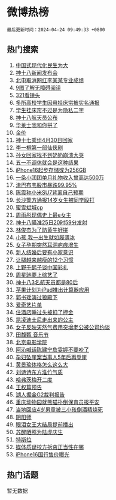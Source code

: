 # 微博热榜

`最后更新时间：2024-04-24 09:49:33 +0800`

## 热门搜索

1. [中国式现代化民生为大](https://m.weibo.cn/search?containerid=100103type%3D1%26t%3D10%26q%3D%23%E4%B8%AD%E5%9B%BD%E5%BC%8F%E7%8E%B0%E4%BB%A3%E5%8C%96%E6%B0%91%E7%94%9F%E4%B8%BA%E5%A4%A7%23&stream_entry_id=51&isnewpage=1&extparam=seat%3D1%26cate%3D10103%26dgr%3D0%26q%3D%2523%25E4%25B8%25AD%25E5%259B%25BD%25E5%25BC%258F%25E7%258E%25B0%25E4%25BB%25A3%25E5%258C%2596%25E6%25B0%2591%25E7%2594%259F%25E4%25B8%25BA%25E5%25A4%25A7%2523%26filter_type%3Drealtimehot%26stream_entry_id%3D51%26c_type%3D51%26pos%3D0%26display_time%3D1713923372%26pre_seqid%3D17139233723640213227)
1. [神十八新闻发布会](https://m.weibo.cn/search?containerid=100103type%3D1%26t%3D10%26q%3D%23%E7%A5%9E%E5%8D%81%E5%85%AB%E6%96%B0%E9%97%BB%E5%8F%91%E5%B8%83%E4%BC%9A%23&stream_entry_id=31&isnewpage=1&extparam=seat%3D1%26flag%3D1%26dgr%3D0%26filter_type%3Drealtimehot%26realpos%3D1%26stream_entry_id%3D31%26band_rank%3D1%26cate%3D5001%26c_type%3D31%26q%3D%2523%25E7%25A5%259E%25E5%258D%2581%25E5%2585%25AB%25E6%2596%25B0%25E9%2597%25BB%25E5%258F%2591%25E5%25B8%2583%25E4%25BC%259A%2523%26lcate%3D5001%26pos%3D0%26display_time%3D1713923372%26pre_seqid%3D17139233723640213227)
1. [北电取消网红李某某专业成绩](https://m.weibo.cn/search?containerid=100103type%3D1%26t%3D10%26q%3D%23%E5%8C%97%E7%94%B5%E5%8F%96%E6%B6%88%E7%BD%91%E7%BA%A2%E6%9D%8E%E6%9F%90%E6%9F%90%E4%B8%93%E4%B8%9A%E6%88%90%E7%BB%A9%23&stream_entry_id=31&isnewpage=1&extparam=seat%3D1%26flag%3D1%26dgr%3D0%26filter_type%3Drealtimehot%26realpos%3D2%26stream_entry_id%3D31%26band_rank%3D2%26cate%3D5001%26c_type%3D31%26q%3D%2523%25E5%258C%2597%25E7%2594%25B5%25E5%258F%2596%25E6%25B6%2588%25E7%25BD%2591%25E7%25BA%25A2%25E6%259D%258E%25E6%259F%2590%25E6%259F%2590%25E4%25B8%2593%25E4%25B8%259A%25E6%2588%2590%25E7%25BB%25A9%2523%26lcate%3D5001%26pos%3D1%26display_time%3D1713923372%26pre_seqid%3D17139233723640213227)
1. [9图了解无障碍阅读](https://m.weibo.cn/search?containerid=100103type%3D1%26t%3D10%26q%3D%239%E5%9B%BE%E4%BA%86%E8%A7%A3%E6%97%A0%E9%9A%9C%E7%A2%8D%E9%98%85%E8%AF%BB%23&stream_entry_id=31&isnewpage=1&extparam=seat%3D1%26flag%3D0%26dgr%3D0%26filter_type%3Drealtimehot%26realpos%3D3%26stream_entry_id%3D31%26band_rank%3D3%26cate%3D5001%26c_type%3D31%26q%3D%25239%25E5%259B%25BE%25E4%25BA%2586%25E8%25A7%25A3%25E6%2597%25A0%25E9%259A%259C%25E7%25A2%258D%25E9%2598%2585%25E8%25AF%25BB%2523%26lcate%3D5001%26pos%3D2%26display_time%3D1713923372%26pre_seqid%3D17139233723640213227)
1. [321看镜头](https://m.weibo.cn/search?containerid=100103type%3D1%26t%3D10%26q%3D%23321%E7%9C%8B%E9%95%9C%E5%A4%B4%23&stream_entry_id=31&isnewpage=1&extparam=seat%3D1%26topic_ad%3D1%26q%3D%2523321%25E7%259C%258B%25E9%2595%259C%25E5%25A4%25B4%2523%26dgr%3D0%26filter_type%3Drealtimehot%26c_type%3D31%26band_rank%3D4%26cate%3D5001%26is_ad_pos%3D1%26lcate%3D5001%26stream_entry_id%3D31%26adid%3D232383%26pos%3D3%26display_time%3D1713923372%26pre_seqid%3D17139233723640213227)
1. [多所高校学生因悬挂床帘被实名通报](https://m.weibo.cn/search?containerid=100103type%3D1%26t%3D10%26q%3D%23%E5%A4%9A%E6%89%80%E9%AB%98%E6%A0%A1%E5%AD%A6%E7%94%9F%E5%9B%A0%E6%82%AC%E6%8C%82%E5%BA%8A%E5%B8%98%E8%A2%AB%E5%AE%9E%E5%90%8D%E9%80%9A%E6%8A%A5%23&stream_entry_id=31&isnewpage=1&extparam=seat%3D1%26flag%3D2%26dgr%3D0%26filter_type%3Drealtimehot%26realpos%3D4%26stream_entry_id%3D31%26band_rank%3D4%26cate%3D5001%26c_type%3D31%26q%3D%2523%25E5%25A4%259A%25E6%2589%2580%25E9%25AB%2598%25E6%25A0%25A1%25E5%25AD%25A6%25E7%2594%259F%25E5%259B%25A0%25E6%2582%25AC%25E6%258C%2582%25E5%25BA%258A%25E5%25B8%2598%25E8%25A2%25AB%25E5%25AE%259E%25E5%2590%258D%25E9%2580%259A%25E6%258A%25A5%2523%26lcate%3D5001%26pos%3D4%26display_time%3D1713923372%26pre_seqid%3D17139233723640213227)
1. [学生挂床帘不过是为隐私二字](https://m.weibo.cn/search?containerid=100103type%3D1%26t%3D10%26q%3D%23%E5%AD%A6%E7%94%9F%E6%8C%82%E5%BA%8A%E5%B8%98%E4%B8%8D%E8%BF%87%E6%98%AF%E4%B8%BA%E9%9A%90%E7%A7%81%E4%BA%8C%E5%AD%97%23&stream_entry_id=31&isnewpage=1&extparam=seat%3D1%26flag%3D1%26dgr%3D0%26filter_type%3Drealtimehot%26realpos%3D5%26stream_entry_id%3D31%26band_rank%3D5%26cate%3D5001%26c_type%3D31%26q%3D%2523%25E5%25AD%25A6%25E7%2594%259F%25E6%258C%2582%25E5%25BA%258A%25E5%25B8%2598%25E4%25B8%258D%25E8%25BF%2587%25E6%2598%25AF%25E4%25B8%25BA%25E9%259A%2590%25E7%25A7%2581%25E4%25BA%258C%25E5%25AD%2597%2523%26lcate%3D5001%26pos%3D5%26display_time%3D1713923372%26pre_seqid%3D17139233723640213227)
1. [神十八航天员公布](https://m.weibo.cn/search?containerid=100103type%3D1%26t%3D10%26q%3D%23%E7%A5%9E%E5%8D%81%E5%85%AB%E8%88%AA%E5%A4%A9%E5%91%98%E5%85%AC%E5%B8%83%23&stream_entry_id=31&isnewpage=1&extparam=seat%3D1%26flag%3D1%26dgr%3D0%26filter_type%3Drealtimehot%26realpos%3D6%26stream_entry_id%3D31%26band_rank%3D6%26cate%3D5001%26c_type%3D31%26q%3D%2523%25E7%25A5%259E%25E5%258D%2581%25E5%2585%25AB%25E8%2588%25AA%25E5%25A4%25A9%25E5%2591%2598%25E5%2585%25AC%25E5%25B8%2583%2523%26lcate%3D5001%26pos%3D6%26display_time%3D1713923372%26pre_seqid%3D17139233723640213227)
1. [华莱士我和你拼了](https://m.weibo.cn/search?containerid=100103type%3D1%26t%3D10%26q%3D%23%E5%8D%8E%E8%8E%B1%E5%A3%AB%E6%88%91%E5%92%8C%E4%BD%A0%E6%8B%BC%E4%BA%86%23&stream_entry_id=31&isnewpage=1&extparam=seat%3D1%26topic_ad%3D1%26q%3D%2523%25E5%258D%258E%25E8%258E%25B1%25E5%25A3%25AB%25E6%2588%2591%25E5%2592%258C%25E4%25BD%25A0%25E6%258B%25BC%25E4%25BA%2586%2523%26dgr%3D0%26filter_type%3Drealtimehot%26c_type%3D31%26band_rank%3D7%26cate%3D5001%26is_ad_pos%3D1%26lcate%3D5001%26stream_entry_id%3D31%26adid%3D232606%26pos%3D7%26display_time%3D1713923372%26pre_seqid%3D17139233723640213227)
1. [金价](https://m.weibo.cn/search?containerid=100103type%3D1%26t%3D10%26q%3D%E9%87%91%E4%BB%B7&stream_entry_id=31&isnewpage=1&extparam=seat%3D1%26flag%3D2%26dgr%3D0%26filter_type%3Drealtimehot%26realpos%3D7%26stream_entry_id%3D31%26band_rank%3D7%26cate%3D5001%26c_type%3D31%26q%3D%25E9%2587%2591%25E4%25BB%25B7%26lcate%3D5001%26pos%3D8%26display_time%3D1713923372%26pre_seqid%3D17139233723640213227)
1. [神十七乘组4月30日回家](https://m.weibo.cn/search?containerid=100103type%3D1%26t%3D10%26q%3D%23%E7%A5%9E%E5%8D%81%E4%B8%83%E4%B9%98%E7%BB%844%E6%9C%8830%E6%97%A5%E5%9B%9E%E5%AE%B6%23&stream_entry_id=31&isnewpage=1&extparam=seat%3D1%26flag%3D1%26dgr%3D0%26filter_type%3Drealtimehot%26realpos%3D8%26stream_entry_id%3D31%26band_rank%3D8%26cate%3D5001%26c_type%3D31%26q%3D%2523%25E7%25A5%259E%25E5%258D%2581%25E4%25B8%2583%25E4%25B9%2598%25E7%25BB%25844%25E6%259C%258830%25E6%2597%25A5%25E5%259B%259E%25E5%25AE%25B6%2523%26lcate%3D5001%26pos%3D9%26display_time%3D1713923372%26pre_seqid%3D17139233723640213227)
1. [李一桐第一部仙侠剧](https://m.weibo.cn/search?containerid=100103type%3D1%26t%3D10%26q%3D%23%E6%9D%8E%E4%B8%80%E6%A1%90%E7%AC%AC%E4%B8%80%E9%83%A8%E4%BB%99%E4%BE%A0%E5%89%A7%23&stream_entry_id=31&isnewpage=1&extparam=seat%3D1%26flag%3D2%26dgr%3D0%26filter_type%3Drealtimehot%26realpos%3D9%26stream_entry_id%3D31%26band_rank%3D9%26cate%3D5001%26c_type%3D31%26q%3D%2523%25E6%259D%258E%25E4%25B8%2580%25E6%25A1%2590%25E7%25AC%25AC%25E4%25B8%2580%25E9%2583%25A8%25E4%25BB%2599%25E4%25BE%25A0%25E5%2589%25A7%2523%26lcate%3D5001%26pos%3D10%26display_time%3D1713923372%26pre_seqid%3D17139233723640213227)
1. [孙女回家找不到奶奶崩溃大哭](https://m.weibo.cn/search?containerid=100103type%3D1%26t%3D10%26q%3D%23%E5%AD%99%E5%A5%B3%E5%9B%9E%E5%AE%B6%E6%89%BE%E4%B8%8D%E5%88%B0%E5%A5%B6%E5%A5%B6%E5%B4%A9%E6%BA%83%E5%A4%A7%E5%93%AD%23&stream_entry_id=31&isnewpage=1&extparam=seat%3D1%26flag%3D32768%26dgr%3D0%26filter_type%3Drealtimehot%26realpos%3D10%26stream_entry_id%3D31%26band_rank%3D10%26cate%3D5001%26c_type%3D31%26q%3D%2523%25E5%25AD%2599%25E5%25A5%25B3%25E5%259B%259E%25E5%25AE%25B6%25E6%2589%25BE%25E4%25B8%258D%25E5%2588%25B0%25E5%25A5%25B6%25E5%25A5%25B6%25E5%25B4%25A9%25E6%25BA%2583%25E5%25A4%25A7%25E5%2593%25AD%2523%26lcate%3D5001%26pos%3D11%26display_time%3D1713923372%26pre_seqid%3D17139233723640213227)
1. [五一不调休就会是这种结果](https://m.weibo.cn/search?containerid=100103type%3D1%26t%3D10%26q%3D%23%E4%BA%94%E4%B8%80%E4%B8%8D%E8%B0%83%E4%BC%91%E5%B0%B1%E4%BC%9A%E6%98%AF%E8%BF%99%E7%A7%8D%E7%BB%93%E6%9E%9C%23&stream_entry_id=31&isnewpage=1&extparam=seat%3D1%26flag%3D2%26dgr%3D0%26filter_type%3Drealtimehot%26realpos%3D11%26stream_entry_id%3D31%26band_rank%3D11%26cate%3D5001%26c_type%3D31%26q%3D%2523%25E4%25BA%2594%25E4%25B8%2580%25E4%25B8%258D%25E8%25B0%2583%25E4%25BC%2591%25E5%25B0%25B1%25E4%25BC%259A%25E6%2598%25AF%25E8%25BF%2599%25E7%25A7%258D%25E7%25BB%2593%25E6%259E%259C%2523%26lcate%3D5001%26pos%3D12%26display_time%3D1713923372%26pre_seqid%3D17139233723640213227)
1. [iPhone16起步存储或为256GB](https://m.weibo.cn/search?containerid=100103type%3D1%26t%3D10%26q%3D%23iPhone16%E8%B5%B7%E6%AD%A5%E5%AD%98%E5%82%A8%E6%88%96%E4%B8%BA256GB%23&stream_entry_id=31&isnewpage=1&extparam=seat%3D1%26flag%3D1%26dgr%3D0%26filter_type%3Drealtimehot%26realpos%3D12%26stream_entry_id%3D31%26band_rank%3D12%26cate%3D5001%26c_type%3D31%26q%3D%2523iPhone16%25E8%25B5%25B7%25E6%25AD%25A5%25E5%25AD%2598%25E5%2582%25A8%25E6%2588%2596%25E4%25B8%25BA256GB%2523%26lcate%3D5001%26pos%3D13%26display_time%3D1713923372%26pre_seqid%3D17139233723640213227)
1. [一条小团团单月礼物收入曾高达500万](https://m.weibo.cn/search?containerid=100103type%3D1%26t%3D10%26q%3D%23%E4%B8%80%E6%9D%A1%E5%B0%8F%E5%9B%A2%E5%9B%A2%E5%8D%95%E6%9C%88%E7%A4%BC%E7%89%A9%E6%94%B6%E5%85%A5%E6%9B%BE%E9%AB%98%E8%BE%BE500%E4%B8%87%23&stream_entry_id=31&isnewpage=1&extparam=seat%3D1%26flag%3D0%26dgr%3D0%26filter_type%3Drealtimehot%26realpos%3D13%26stream_entry_id%3D31%26band_rank%3D13%26cate%3D5001%26c_type%3D31%26q%3D%2523%25E4%25B8%2580%25E6%259D%25A1%25E5%25B0%258F%25E5%259B%25A2%25E5%259B%25A2%25E5%258D%2595%25E6%259C%2588%25E7%25A4%25BC%25E7%2589%25A9%25E6%2594%25B6%25E5%2585%25A5%25E6%259B%25BE%25E9%25AB%2598%25E8%25BE%25BE500%25E4%25B8%2587%2523%26lcate%3D5001%26pos%3D14%26display_time%3D1713923372%26pre_seqid%3D17139233723640213227)
1. [津巴布韦股市暴跌99.95%](https://m.weibo.cn/search?containerid=100103type%3D1%26t%3D10%26q%3D%23%E6%B4%A5%E5%B7%B4%E5%B8%83%E9%9F%A6%E8%82%A1%E5%B8%82%E6%9A%B4%E8%B7%8C99.95%25%23&stream_entry_id=31&isnewpage=1&extparam=seat%3D1%26flag%3D0%26dgr%3D0%26filter_type%3Drealtimehot%26realpos%3D14%26stream_entry_id%3D31%26band_rank%3D14%26cate%3D5001%26c_type%3D31%26q%3D%2523%25E6%25B4%25A5%25E5%25B7%25B4%25E5%25B8%2583%25E9%259F%25A6%25E8%2582%25A1%25E5%25B8%2582%25E6%259A%25B4%25E8%25B7%258C99.95%2525%2523%26lcate%3D5001%26pos%3D15%26display_time%3D1713923372%26pre_seqid%3D17139233723640213227)
1. [陈震称小米SU7背离自己预期](https://m.weibo.cn/search?containerid=100103type%3D1%26t%3D10%26q%3D%23%E9%99%88%E9%9C%87%E7%A7%B0%E5%B0%8F%E7%B1%B3SU7%E8%83%8C%E7%A6%BB%E8%87%AA%E5%B7%B1%E9%A2%84%E6%9C%9F%23&stream_entry_id=31&isnewpage=1&extparam=seat%3D1%26flag%3D0%26dgr%3D0%26filter_type%3Drealtimehot%26realpos%3D15%26stream_entry_id%3D31%26band_rank%3D15%26cate%3D5001%26c_type%3D31%26q%3D%2523%25E9%2599%2588%25E9%259C%2587%25E7%25A7%25B0%25E5%25B0%258F%25E7%25B1%25B3SU7%25E8%2583%258C%25E7%25A6%25BB%25E8%2587%25AA%25E5%25B7%25B1%25E9%25A2%2584%25E6%259C%259F%2523%26lcate%3D5001%26pos%3D16%26display_time%3D1713923372%26pre_seqid%3D17139233723640213227)
1. [长沙警方通报14岁女生被同学殴打](https://m.weibo.cn/search?containerid=100103type%3D1%26t%3D10%26q%3D%23%E9%95%BF%E6%B2%99%E8%AD%A6%E6%96%B9%E9%80%9A%E6%8A%A514%E5%B2%81%E5%A5%B3%E7%94%9F%E8%A2%AB%E5%90%8C%E5%AD%A6%E6%AE%B4%E6%89%93%23&stream_entry_id=31&isnewpage=1&extparam=seat%3D1%26flag%3D0%26dgr%3D0%26filter_type%3Drealtimehot%26realpos%3D16%26stream_entry_id%3D31%26band_rank%3D16%26cate%3D5001%26c_type%3D31%26q%3D%2523%25E9%2595%25BF%25E6%25B2%2599%25E8%25AD%25A6%25E6%2596%25B9%25E9%2580%259A%25E6%258A%25A514%25E5%25B2%2581%25E5%25A5%25B3%25E7%2594%259F%25E8%25A2%25AB%25E5%2590%258C%25E5%25AD%25A6%25E6%25AE%25B4%25E6%2589%2593%2523%26lcate%3D5001%26pos%3D17%26display_time%3D1713923372%26pre_seqid%3D17139233723640213227)
1. [蜜雪斌城cp](https://m.weibo.cn/search?containerid=100103type%3D1%26t%3D10%26q%3D%E8%9C%9C%E9%9B%AA%E6%96%8C%E5%9F%8Ecp&stream_entry_id=31&isnewpage=1&extparam=seat%3D1%26flag%3D1%26dgr%3D0%26filter_type%3Drealtimehot%26realpos%3D17%26stream_entry_id%3D31%26band_rank%3D17%26cate%3D5001%26c_type%3D31%26q%3D%25E8%259C%259C%25E9%259B%25AA%25E6%2596%258C%25E5%259F%258Ecp%26lcate%3D5001%26pos%3D18%26display_time%3D1713923372%26pre_seqid%3D17139233723640213227)
1. [周雨彤现偶史上最e女主](https://m.weibo.cn/search?containerid=100103type%3D1%26t%3D10%26q%3D%23%E5%91%A8%E9%9B%A8%E5%BD%A4%E7%8E%B0%E5%81%B6%E5%8F%B2%E4%B8%8A%E6%9C%80e%E5%A5%B3%E4%B8%BB%23&stream_entry_id=31&isnewpage=1&extparam=seat%3D1%26flag%3D0%26dgr%3D0%26filter_type%3Drealtimehot%26realpos%3D18%26stream_entry_id%3D31%26band_rank%3D18%26cate%3D5001%26c_type%3D31%26q%3D%2523%25E5%2591%25A8%25E9%259B%25A8%25E5%25BD%25A4%25E7%258E%25B0%25E5%2581%25B6%25E5%258F%25B2%25E4%25B8%258A%25E6%259C%2580e%25E5%25A5%25B3%25E4%25B8%25BB%2523%26lcate%3D5001%26pos%3D19%26display_time%3D1713923372%26pre_seqid%3D17139233723640213227)
1. [神十八瞄准25日20时59分发射](https://m.weibo.cn/search?containerid=100103type%3D1%26t%3D10%26q%3D%23%E7%A5%9E%E5%8D%81%E5%85%AB%E7%9E%84%E5%87%8625%E6%97%A520%E6%97%B659%E5%88%86%E5%8F%91%E5%B0%84%23&stream_entry_id=31&isnewpage=1&extparam=seat%3D1%26flag%3D1%26dgr%3D0%26filter_type%3Drealtimehot%26realpos%3D19%26stream_entry_id%3D31%26band_rank%3D19%26cate%3D5001%26c_type%3D31%26q%3D%2523%25E7%25A5%259E%25E5%258D%2581%25E5%2585%25AB%25E7%259E%2584%25E5%2587%258625%25E6%2597%25A520%25E6%2597%25B659%25E5%2588%2586%25E5%258F%2591%25E5%25B0%2584%2523%26lcate%3D5001%26pos%3D20%26display_time%3D1713923372%26pre_seqid%3D17139233723640213227)
1. [林俊杰为了防黄牛好拼](https://m.weibo.cn/search?containerid=100103type%3D1%26t%3D10%26q%3D%23%E6%9E%97%E4%BF%8A%E6%9D%B0%E4%B8%BA%E4%BA%86%E9%98%B2%E9%BB%84%E7%89%9B%E5%A5%BD%E6%8B%BC%23&stream_entry_id=31&isnewpage=1&extparam=seat%3D1%26flag%3D0%26dgr%3D0%26filter_type%3Drealtimehot%26realpos%3D20%26stream_entry_id%3D31%26band_rank%3D20%26cate%3D5001%26c_type%3D31%26q%3D%2523%25E6%259E%2597%25E4%25BF%258A%25E6%259D%25B0%25E4%25B8%25BA%25E4%25BA%2586%25E9%2598%25B2%25E9%25BB%2584%25E7%2589%259B%25E5%25A5%25BD%25E6%258B%25BC%2523%26lcate%3D5001%26pos%3D21%26display_time%3D1713923372%26pre_seqid%3D17139233723640213227)
1. [小孩 我一出生就如履薄冰](https://m.weibo.cn/search?containerid=100103type%3D1%26t%3D10%26q%3D%E5%B0%8F%E5%AD%A9+%E6%88%91%E4%B8%80%E5%87%BA%E7%94%9F%E5%B0%B1%E5%A6%82%E5%B1%A5%E8%96%84%E5%86%B0&stream_entry_id=31&isnewpage=1&extparam=seat%3D1%26flag%3D1%26dgr%3D0%26filter_type%3Drealtimehot%26realpos%3D21%26stream_entry_id%3D31%26band_rank%3D21%26cate%3D5001%26c_type%3D31%26q%3D%25E5%25B0%258F%25E5%25AD%25A9%2520%25E6%2588%2591%25E4%25B8%2580%25E5%2587%25BA%25E7%2594%259F%25E5%25B0%25B1%25E5%25A6%2582%25E5%25B1%25A5%25E8%2596%2584%25E5%2586%25B0%26lcate%3D5001%26pos%3D22%26display_time%3D1713923372%26pre_seqid%3D17139233723640213227)
1. [女子孕期突然耳洞疤痕增生](https://m.weibo.cn/search?containerid=100103type%3D1%26t%3D10%26q%3D%23%E5%A5%B3%E5%AD%90%E5%AD%95%E6%9C%9F%E7%AA%81%E7%84%B6%E8%80%B3%E6%B4%9E%E7%96%A4%E7%97%95%E5%A2%9E%E7%94%9F%23&stream_entry_id=31&isnewpage=1&extparam=seat%3D1%26flag%3D0%26dgr%3D0%26filter_type%3Drealtimehot%26realpos%3D22%26stream_entry_id%3D31%26band_rank%3D22%26cate%3D5001%26c_type%3D31%26q%3D%2523%25E5%25A5%25B3%25E5%25AD%2590%25E5%25AD%2595%25E6%259C%259F%25E7%25AA%2581%25E7%2584%25B6%25E8%2580%25B3%25E6%25B4%259E%25E7%2596%25A4%25E7%2597%2595%25E5%25A2%259E%25E7%2594%259F%2523%26lcate%3D5001%26pos%3D23%26display_time%3D1713923372%26pre_seqid%3D17139233723640213227)
1. [新人结婚后要有小家意识](https://m.weibo.cn/search?containerid=100103type%3D1%26t%3D10%26q%3D%23%E6%96%B0%E4%BA%BA%E7%BB%93%E5%A9%9A%E5%90%8E%E8%A6%81%E6%9C%89%E5%B0%8F%E5%AE%B6%E6%84%8F%E8%AF%86%23&stream_entry_id=31&isnewpage=1&extparam=seat%3D1%26flag%3D0%26dgr%3D0%26filter_type%3Drealtimehot%26realpos%3D23%26stream_entry_id%3D31%26band_rank%3D23%26cate%3D5001%26c_type%3D31%26q%3D%2523%25E6%2596%25B0%25E4%25BA%25BA%25E7%25BB%2593%25E5%25A9%259A%25E5%2590%258E%25E8%25A6%2581%25E6%259C%2589%25E5%25B0%258F%25E5%25AE%25B6%25E6%2584%258F%25E8%25AF%2586%2523%26lcate%3D5001%26pos%3D24%26display_time%3D1713923372%26pre_seqid%3D17139233723640213227)
1. [让腿越来越瘦的12个习惯](https://m.weibo.cn/search?containerid=100103type%3D1%26t%3D10%26q%3D%E8%AE%A9%E8%85%BF%E8%B6%8A%E6%9D%A5%E8%B6%8A%E7%98%A6%E7%9A%8412%E4%B8%AA%E4%B9%A0%E6%83%AF&stream_entry_id=31&isnewpage=1&extparam=seat%3D1%26flag%3D0%26dgr%3D0%26filter_type%3Drealtimehot%26realpos%3D24%26stream_entry_id%3D31%26band_rank%3D24%26cate%3D5001%26c_type%3D31%26q%3D%25E8%25AE%25A9%25E8%2585%25BF%25E8%25B6%258A%25E6%259D%25A5%25E8%25B6%258A%25E7%2598%25A6%25E7%259A%258412%25E4%25B8%25AA%25E4%25B9%25A0%25E6%2583%25AF%26lcate%3D5001%26pos%3D25%26display_time%3D1713923372%26pre_seqid%3D17139233723640213227)
1. [上野千鹤子谈中国彩礼](https://m.weibo.cn/search?containerid=100103type%3D1%26t%3D10%26q%3D%23%E4%B8%8A%E9%87%8E%E5%8D%83%E9%B9%A4%E5%AD%90%E8%B0%88%E4%B8%AD%E5%9B%BD%E5%BD%A9%E7%A4%BC%23&stream_entry_id=31&isnewpage=1&extparam=seat%3D1%26flag%3D1%26dgr%3D0%26filter_type%3Drealtimehot%26realpos%3D25%26stream_entry_id%3D31%26band_rank%3D25%26cate%3D5001%26c_type%3D31%26q%3D%2523%25E4%25B8%258A%25E9%2587%258E%25E5%258D%2583%25E9%25B9%25A4%25E5%25AD%2590%25E8%25B0%2588%25E4%25B8%25AD%25E5%259B%25BD%25E5%25BD%25A9%25E7%25A4%25BC%2523%26lcate%3D5001%26pos%3D26%26display_time%3D1713923372%26pre_seqid%3D17139233723640213227)
1. [周星驰要上综艺了](https://m.weibo.cn/search?containerid=100103type%3D1%26t%3D10%26q%3D%23%E5%91%A8%E6%98%9F%E9%A9%B0%E8%A6%81%E4%B8%8A%E7%BB%BC%E8%89%BA%E4%BA%86%23&stream_entry_id=31&isnewpage=1&extparam=seat%3D1%26flag%3D0%26dgr%3D0%26filter_type%3Drealtimehot%26realpos%3D26%26stream_entry_id%3D31%26band_rank%3D26%26cate%3D5001%26c_type%3D31%26q%3D%2523%25E5%2591%25A8%25E6%2598%259F%25E9%25A9%25B0%25E8%25A6%2581%25E4%25B8%258A%25E7%25BB%25BC%25E8%2589%25BA%25E4%25BA%2586%2523%26lcate%3D5001%26pos%3D27%26display_time%3D1713923372%26pre_seqid%3D17139233723640213227)
1. [神十八3名航天员都是80后](https://m.weibo.cn/search?containerid=100103type%3D1%26t%3D10%26q%3D%23%E7%A5%9E%E5%8D%81%E5%85%AB3%E5%90%8D%E8%88%AA%E5%A4%A9%E5%91%98%E9%83%BD%E6%98%AF80%E5%90%8E%23&stream_entry_id=31&isnewpage=1&extparam=seat%3D1%26flag%3D1%26dgr%3D0%26filter_type%3Drealtimehot%26realpos%3D27%26stream_entry_id%3D31%26band_rank%3D27%26cate%3D5001%26c_type%3D31%26q%3D%2523%25E7%25A5%259E%25E5%258D%2581%25E5%2585%25AB3%25E5%2590%258D%25E8%2588%25AA%25E5%25A4%25A9%25E5%2591%2598%25E9%2583%25BD%25E6%2598%25AF80%25E5%2590%258E%2523%26lcate%3D5001%26pos%3D28%26display_time%3D1713923372%26pre_seqid%3D17139233723640213227)
1. [苹果计划为iPad推出计算器应用](https://m.weibo.cn/search?containerid=100103type%3D1%26t%3D10%26q%3D%23%E8%8B%B9%E6%9E%9C%E8%AE%A1%E5%88%92%E4%B8%BAiPad%E6%8E%A8%E5%87%BA%E8%AE%A1%E7%AE%97%E5%99%A8%E5%BA%94%E7%94%A8%23&stream_entry_id=31&isnewpage=1&extparam=seat%3D1%26flag%3D0%26dgr%3D0%26filter_type%3Drealtimehot%26realpos%3D28%26stream_entry_id%3D31%26band_rank%3D28%26cate%3D5001%26c_type%3D31%26q%3D%2523%25E8%258B%25B9%25E6%259E%259C%25E8%25AE%25A1%25E5%2588%2592%25E4%25B8%25BAiPad%25E6%258E%25A8%25E5%2587%25BA%25E8%25AE%25A1%25E7%25AE%2597%25E5%2599%25A8%25E5%25BA%2594%25E7%2594%25A8%2523%26lcate%3D5001%26pos%3D29%26display_time%3D1713923372%26pre_seqid%3D17139233723640213227)
1. [郭书瑶演过狼殿下](https://m.weibo.cn/search?containerid=100103type%3D1%26t%3D10%26q%3D%23%E9%83%AD%E4%B9%A6%E7%91%B6%E6%BC%94%E8%BF%87%E7%8B%BC%E6%AE%BF%E4%B8%8B%23&stream_entry_id=31&isnewpage=1&extparam=seat%3D1%26flag%3D1%26dgr%3D0%26filter_type%3Drealtimehot%26realpos%3D29%26stream_entry_id%3D31%26band_rank%3D29%26cate%3D5001%26c_type%3D31%26q%3D%2523%25E9%2583%25AD%25E4%25B9%25A6%25E7%2591%25B6%25E6%25BC%2594%25E8%25BF%2587%25E7%258B%25BC%25E6%25AE%25BF%25E4%25B8%258B%2523%26lcate%3D5001%26pos%3D30%26display_time%3D1713923372%26pre_seqid%3D17139233723640213227)
1. [爱奇艺片单](https://m.weibo.cn/search?containerid=100103type%3D1%26t%3D10%26q%3D%E7%88%B1%E5%A5%87%E8%89%BA%E7%89%87%E5%8D%95&stream_entry_id=31&isnewpage=1&extparam=seat%3D1%26flag%3D1%26dgr%3D0%26filter_type%3Drealtimehot%26realpos%3D30%26stream_entry_id%3D31%26band_rank%3D30%26cate%3D5001%26c_type%3D31%26q%3D%25E7%2588%25B1%25E5%25A5%2587%25E8%2589%25BA%25E7%2589%2587%25E5%258D%2595%26lcate%3D5001%26pos%3D31%26display_time%3D1713923372%26pre_seqid%3D17139233723640213227)
1. [住酒店睡过头被扣了押金](https://m.weibo.cn/search?containerid=100103type%3D1%26t%3D10%26q%3D%E4%BD%8F%E9%85%92%E5%BA%97%E7%9D%A1%E8%BF%87%E5%A4%B4%E8%A2%AB%E6%89%A3%E4%BA%86%E6%8A%BC%E9%87%91&stream_entry_id=31&isnewpage=1&extparam=seat%3D1%26flag%3D0%26dgr%3D0%26filter_type%3Drealtimehot%26realpos%3D31%26stream_entry_id%3D31%26band_rank%3D31%26cate%3D5001%26c_type%3D31%26q%3D%25E4%25BD%258F%25E9%2585%2592%25E5%25BA%2597%25E7%259D%25A1%25E8%25BF%2587%25E5%25A4%25B4%25E8%25A2%25AB%25E6%2589%25A3%25E4%25BA%2586%25E6%258A%25BC%25E9%2587%2591%26lcate%3D5001%26pos%3D32%26display_time%3D1713923372%26pre_seqid%3D17139233723640213227)
1. [昆凌迪士尼走出来的公主](https://m.weibo.cn/search?containerid=100103type%3D1%26t%3D10%26q%3D%23%E6%98%86%E5%87%8C%E8%BF%AA%E5%A3%AB%E5%B0%BC%E8%B5%B0%E5%87%BA%E6%9D%A5%E7%9A%84%E5%85%AC%E4%B8%BB%23&stream_entry_id=31&isnewpage=1&extparam=seat%3D1%26flag%3D0%26dgr%3D0%26filter_type%3Drealtimehot%26realpos%3D32%26stream_entry_id%3D31%26band_rank%3D32%26cate%3D5001%26c_type%3D31%26q%3D%2523%25E6%2598%2586%25E5%2587%258C%25E8%25BF%25AA%25E5%25A3%25AB%25E5%25B0%25BC%25E8%25B5%25B0%25E5%2587%25BA%25E6%259D%25A5%25E7%259A%2584%25E5%2585%25AC%25E4%25B8%25BB%2523%26lcate%3D5001%26pos%3D33%26display_time%3D1713923372%26pre_seqid%3D17139233723640213227)
1. [女子反映天然气费用突增老公被公司约谈](https://m.weibo.cn/search?containerid=100103type%3D1%26t%3D10%26q%3D%23%E5%A5%B3%E5%AD%90%E5%8F%8D%E6%98%A0%E5%A4%A9%E7%84%B6%E6%B0%94%E8%B4%B9%E7%94%A8%E7%AA%81%E5%A2%9E%E8%80%81%E5%85%AC%E8%A2%AB%E5%85%AC%E5%8F%B8%E7%BA%A6%E8%B0%88%23&stream_entry_id=31&isnewpage=1&extparam=seat%3D1%26flag%3D0%26dgr%3D0%26filter_type%3Drealtimehot%26realpos%3D33%26stream_entry_id%3D31%26band_rank%3D33%26cate%3D5001%26c_type%3D31%26q%3D%2523%25E5%25A5%25B3%25E5%25AD%2590%25E5%258F%258D%25E6%2598%25A0%25E5%25A4%25A9%25E7%2584%25B6%25E6%25B0%2594%25E8%25B4%25B9%25E7%2594%25A8%25E7%25AA%2581%25E5%25A2%259E%25E8%2580%2581%25E5%2585%25AC%25E8%25A2%25AB%25E5%2585%25AC%25E5%258F%25B8%25E7%25BA%25A6%25E8%25B0%2588%2523%26lcate%3D5001%26pos%3D34%26display_time%3D1713923372%26pre_seqid%3D17139233723640213227)
1. [田馥甄 音乐节](https://m.weibo.cn/search?containerid=100103type%3D1%26t%3D10%26q%3D%E7%94%B0%E9%A6%A5%E7%94%84+%E9%9F%B3%E4%B9%90%E8%8A%82&stream_entry_id=31&isnewpage=1&extparam=seat%3D1%26flag%3D0%26dgr%3D0%26filter_type%3Drealtimehot%26realpos%3D34%26stream_entry_id%3D31%26band_rank%3D34%26cate%3D5001%26c_type%3D31%26q%3D%25E7%2594%25B0%25E9%25A6%25A5%25E7%2594%2584%2520%25E9%259F%25B3%25E4%25B9%2590%25E8%258A%2582%26lcate%3D5001%26pos%3D35%26display_time%3D1713923372%26pre_seqid%3D17139233723640213227)
1. [北京电影学院](https://m.weibo.cn/search?containerid=100103type%3D1%26t%3D10%26q%3D%E5%8C%97%E4%BA%AC%E7%94%B5%E5%BD%B1%E5%AD%A6%E9%99%A2&stream_entry_id=31&isnewpage=1&extparam=seat%3D1%26flag%3D1%26dgr%3D0%26filter_type%3Drealtimehot%26realpos%3D35%26stream_entry_id%3D31%26band_rank%3D35%26cate%3D5001%26c_type%3D31%26q%3D%25E5%258C%2597%25E4%25BA%25AC%25E7%2594%25B5%25E5%25BD%25B1%25E5%25AD%25A6%25E9%2599%25A2%26lcate%3D5001%26pos%3D36%26display_time%3D1713923372%26pre_seqid%3D17139233723640213227)
1. [阿沁喊话陈建宁詹雯婷不要吵了](https://m.weibo.cn/search?containerid=100103type%3D1%26t%3D10%26q%3D%23%E9%98%BF%E6%B2%81%E5%96%8A%E8%AF%9D%E9%99%88%E5%BB%BA%E5%AE%81%E8%A9%B9%E9%9B%AF%E5%A9%B7%E4%B8%8D%E8%A6%81%E5%90%B5%E4%BA%86%23&stream_entry_id=31&isnewpage=1&extparam=seat%3D1%26flag%3D0%26dgr%3D0%26filter_type%3Drealtimehot%26realpos%3D36%26stream_entry_id%3D31%26band_rank%3D36%26cate%3D5001%26c_type%3D31%26q%3D%2523%25E9%2598%25BF%25E6%25B2%2581%25E5%2596%258A%25E8%25AF%259D%25E9%2599%2588%25E5%25BB%25BA%25E5%25AE%2581%25E8%25A9%25B9%25E9%259B%25AF%25E5%25A9%25B7%25E4%25B8%258D%25E8%25A6%2581%25E5%2590%25B5%25E4%25BA%2586%2523%26lcate%3D5001%26pos%3D37%26display_time%3D1713923372%26pre_seqid%3D17139233723640213227)
1. [孕妇坠崖案当事人5年后再登崖](https://m.weibo.cn/search?containerid=100103type%3D1%26t%3D10%26q%3D%23%E5%AD%95%E5%A6%87%E5%9D%A0%E5%B4%96%E6%A1%88%E5%BD%93%E4%BA%8B%E4%BA%BA5%E5%B9%B4%E5%90%8E%E5%86%8D%E7%99%BB%E5%B4%96%23&stream_entry_id=31&isnewpage=1&extparam=seat%3D1%26flag%3D1%26dgr%3D0%26filter_type%3Drealtimehot%26realpos%3D37%26stream_entry_id%3D31%26band_rank%3D37%26cate%3D5001%26c_type%3D31%26q%3D%2523%25E5%25AD%2595%25E5%25A6%2587%25E5%259D%25A0%25E5%25B4%2596%25E6%25A1%2588%25E5%25BD%2593%25E4%25BA%258B%25E4%25BA%25BA5%25E5%25B9%25B4%25E5%2590%258E%25E5%2586%258D%25E7%2599%25BB%25E5%25B4%2596%2523%26lcate%3D5001%26pos%3D38%26display_time%3D1713923372%26pre_seqid%3D17139233723640213227)
1. [黄景瑜体格怎么这么大](https://m.weibo.cn/search?containerid=100103type%3D1%26t%3D10%26q%3D%E9%BB%84%E6%99%AF%E7%91%9C%E4%BD%93%E6%A0%BC%E6%80%8E%E4%B9%88%E8%BF%99%E4%B9%88%E5%A4%A7&stream_entry_id=31&isnewpage=1&extparam=seat%3D1%26flag%3D0%26dgr%3D0%26filter_type%3Drealtimehot%26realpos%3D38%26stream_entry_id%3D31%26band_rank%3D38%26cate%3D5001%26c_type%3D31%26q%3D%25E9%25BB%2584%25E6%2599%25AF%25E7%2591%259C%25E4%25BD%2593%25E6%25A0%25BC%25E6%2580%258E%25E4%25B9%2588%25E8%25BF%2599%25E4%25B9%2588%25E5%25A4%25A7%26lcate%3D5001%26pos%3D39%26display_time%3D1713923372%26pre_seqid%3D17139233723640213227)
1. [刘诗诗东方淮竹气质](https://m.weibo.cn/search?containerid=100103type%3D1%26t%3D10%26q%3D%23%E5%88%98%E8%AF%97%E8%AF%97%E4%B8%9C%E6%96%B9%E6%B7%AE%E7%AB%B9%E6%B0%94%E8%B4%A8%23&stream_entry_id=31&isnewpage=1&extparam=seat%3D1%26flag%3D1%26dgr%3D0%26filter_type%3Drealtimehot%26realpos%3D39%26stream_entry_id%3D31%26band_rank%3D39%26cate%3D5001%26c_type%3D31%26q%3D%2523%25E5%2588%2598%25E8%25AF%2597%25E8%25AF%2597%25E4%25B8%259C%25E6%2596%25B9%25E6%25B7%25AE%25E7%25AB%25B9%25E6%25B0%2594%25E8%25B4%25A8%2523%26lcate%3D5001%26pos%3D40%26display_time%3D1713923372%26pre_seqid%3D17139233723640213227)
1. [哈弗茨梅开二度](https://m.weibo.cn/search?containerid=100103type%3D1%26t%3D10%26q%3D%23%E5%93%88%E5%BC%97%E8%8C%A8%E6%A2%85%E5%BC%80%E4%BA%8C%E5%BA%A6%23&stream_entry_id=31&isnewpage=1&extparam=seat%3D1%26flag%3D1%26dgr%3D0%26filter_type%3Drealtimehot%26realpos%3D40%26stream_entry_id%3D31%26band_rank%3D40%26cate%3D5001%26c_type%3D31%26q%3D%2523%25E5%2593%2588%25E5%25BC%2597%25E8%258C%25A8%25E6%25A2%2585%25E5%25BC%2580%25E4%25BA%258C%25E5%25BA%25A6%2523%26lcate%3D5001%26pos%3D41%26display_time%3D1713923372%26pre_seqid%3D17139233723640213227)
1. [王权篇预告](https://m.weibo.cn/search?containerid=100103type%3D1%26t%3D10%26q%3D%23%E7%8E%8B%E6%9D%83%E7%AF%87%E9%A2%84%E5%91%8A%23&stream_entry_id=31&isnewpage=1&extparam=seat%3D1%26flag%3D1%26dgr%3D0%26filter_type%3Drealtimehot%26realpos%3D41%26stream_entry_id%3D31%26band_rank%3D41%26cate%3D5001%26c_type%3D31%26q%3D%2523%25E7%258E%258B%25E6%259D%2583%25E7%25AF%2587%25E9%25A2%2584%25E5%2591%258A%2523%26lcate%3D5001%26pos%3D42%26display_time%3D1713923372%26pre_seqid%3D17139233723640213227)
1. [湖人掘金G2裁判报告](https://m.weibo.cn/search?containerid=100103type%3D1%26t%3D10%26q%3D%23%E6%B9%96%E4%BA%BA%E6%8E%98%E9%87%91G2%E8%A3%81%E5%88%A4%E6%8A%A5%E5%91%8A%23&stream_entry_id=31&isnewpage=1&extparam=seat%3D1%26flag%3D1%26dgr%3D0%26filter_type%3Drealtimehot%26realpos%3D42%26stream_entry_id%3D31%26band_rank%3D42%26cate%3D5001%26c_type%3D31%26q%3D%2523%25E6%25B9%2596%25E4%25BA%25BA%25E6%258E%2598%25E9%2587%2591G2%25E8%25A3%2581%25E5%2588%25A4%25E6%258A%25A5%25E5%2591%258A%2523%26lcate%3D5001%26pos%3D43%26display_time%3D1713923372%26pre_seqid%3D17139233723640213227)
1. [重庆动物园就熊猫扑倒保育员报平安](https://m.weibo.cn/search?containerid=100103type%3D1%26t%3D10%26q%3D%23%E9%87%8D%E5%BA%86%E5%8A%A8%E7%89%A9%E5%9B%AD%E5%B0%B1%E7%86%8A%E7%8C%AB%E6%89%91%E5%80%92%E4%BF%9D%E8%82%B2%E5%91%98%E6%8A%A5%E5%B9%B3%E5%AE%89%23&stream_entry_id=31&isnewpage=1&extparam=seat%3D1%26flag%3D0%26dgr%3D0%26filter_type%3Drealtimehot%26realpos%3D43%26stream_entry_id%3D31%26band_rank%3D43%26cate%3D5001%26c_type%3D31%26q%3D%2523%25E9%2587%258D%25E5%25BA%2586%25E5%258A%25A8%25E7%2589%25A9%25E5%259B%25AD%25E5%25B0%25B1%25E7%2586%258A%25E7%258C%25AB%25E6%2589%2591%25E5%2580%2592%25E4%25BF%259D%25E8%2582%25B2%25E5%2591%2598%25E6%258A%25A5%25E5%25B9%25B3%25E5%25AE%2589%2523%26lcate%3D5001%26pos%3D44%26display_time%3D1713923372%26pre_seqid%3D17139233723640213227)
1. [当地回应4岁男童被三小孩倒酒精烧死](https://m.weibo.cn/search?containerid=100103type%3D1%26t%3D10%26q%3D%23%E5%BD%93%E5%9C%B0%E5%9B%9E%E5%BA%944%E5%B2%81%E7%94%B7%E7%AB%A5%E8%A2%AB%E4%B8%89%E5%B0%8F%E5%AD%A9%E5%80%92%E9%85%92%E7%B2%BE%E7%83%A7%E6%AD%BB%23&stream_entry_id=31&isnewpage=1&extparam=seat%3D1%26flag%3D0%26dgr%3D0%26filter_type%3Drealtimehot%26realpos%3D44%26stream_entry_id%3D31%26band_rank%3D44%26cate%3D5001%26c_type%3D31%26q%3D%2523%25E5%25BD%2593%25E5%259C%25B0%25E5%259B%259E%25E5%25BA%25944%25E5%25B2%2581%25E7%2594%25B7%25E7%25AB%25A5%25E8%25A2%25AB%25E4%25B8%2589%25E5%25B0%258F%25E5%25AD%25A9%25E5%2580%2592%25E9%2585%2592%25E7%25B2%25BE%25E7%2583%25A7%25E6%25AD%25BB%2523%26lcate%3D5001%26pos%3D45%26display_time%3D1713923372%26pre_seqid%3D17139233723640213227)
1. [阴阳师](https://m.weibo.cn/search?containerid=100103type%3D1%26t%3D10%26q%3D%E9%98%B4%E9%98%B3%E5%B8%88&stream_entry_id=31&isnewpage=1&extparam=seat%3D1%26flag%3D1%26dgr%3D0%26filter_type%3Drealtimehot%26realpos%3D45%26stream_entry_id%3D31%26band_rank%3D45%26cate%3D5001%26c_type%3D31%26q%3D%25E9%2598%25B4%25E9%2598%25B3%25E5%25B8%2588%26lcate%3D5001%26pos%3D46%26display_time%3D1713923372%26pre_seqid%3D17139233723640213227)
1. [眼泪女王大结局提前播出](https://m.weibo.cn/search?containerid=100103type%3D1%26t%3D10%26q%3D%23%E7%9C%BC%E6%B3%AA%E5%A5%B3%E7%8E%8B%E5%A4%A7%E7%BB%93%E5%B1%80%E6%8F%90%E5%89%8D%E6%92%AD%E5%87%BA%23&stream_entry_id=31&isnewpage=1&extparam=seat%3D1%26flag%3D0%26dgr%3D0%26filter_type%3Drealtimehot%26realpos%3D46%26stream_entry_id%3D31%26band_rank%3D46%26cate%3D5001%26c_type%3D31%26q%3D%2523%25E7%259C%25BC%25E6%25B3%25AA%25E5%25A5%25B3%25E7%258E%258B%25E5%25A4%25A7%25E7%25BB%2593%25E5%25B1%2580%25E6%258F%2590%25E5%2589%258D%25E6%2592%25AD%25E5%2587%25BA%2523%26lcate%3D5001%26pos%3D47%26display_time%3D1713923372%26pre_seqid%3D17139233723640213227)
1. [苏醒晒照为陆虎庆生](https://m.weibo.cn/search?containerid=100103type%3D1%26t%3D10%26q%3D%23%E8%8B%8F%E9%86%92%E6%99%92%E7%85%A7%E4%B8%BA%E9%99%86%E8%99%8E%E5%BA%86%E7%94%9F%23&stream_entry_id=31&isnewpage=1&extparam=seat%3D1%26flag%3D1%26dgr%3D0%26filter_type%3Drealtimehot%26realpos%3D47%26stream_entry_id%3D31%26band_rank%3D47%26cate%3D5001%26c_type%3D31%26q%3D%2523%25E8%258B%258F%25E9%2586%2592%25E6%2599%2592%25E7%2585%25A7%25E4%25B8%25BA%25E9%2599%2586%25E8%2599%258E%25E5%25BA%2586%25E7%2594%259F%2523%26lcate%3D5001%26pos%3D48%26display_time%3D1713923372%26pre_seqid%3D17139233723640213227)
1. [特斯拉](https://m.weibo.cn/search?containerid=100103type%3D1%26t%3D10%26q%3D%E7%89%B9%E6%96%AF%E6%8B%89&stream_entry_id=31&isnewpage=1&extparam=seat%3D1%26flag%3D0%26dgr%3D0%26filter_type%3Drealtimehot%26realpos%3D48%26stream_entry_id%3D31%26band_rank%3D48%26cate%3D5001%26c_type%3D31%26q%3D%25E7%2589%25B9%25E6%2596%25AF%25E6%258B%2589%26lcate%3D5001%26pos%3D49%26display_time%3D1713923372%26pre_seqid%3D17139233723640213227)
1. [媒体质疑校方拆帘正当性在哪](https://m.weibo.cn/search?containerid=100103type%3D1%26t%3D10%26q%3D%23%E5%AA%92%E4%BD%93%E8%B4%A8%E7%96%91%E6%A0%A1%E6%96%B9%E6%8B%86%E5%B8%98%E6%AD%A3%E5%BD%93%E6%80%A7%E5%9C%A8%E5%93%AA%23&stream_entry_id=31&isnewpage=1&extparam=seat%3D1%26flag%3D1%26dgr%3D0%26filter_type%3Drealtimehot%26realpos%3D49%26stream_entry_id%3D31%26band_rank%3D49%26cate%3D5001%26c_type%3D31%26q%3D%2523%25E5%25AA%2592%25E4%25BD%2593%25E8%25B4%25A8%25E7%2596%2591%25E6%25A0%25A1%25E6%2596%25B9%25E6%258B%2586%25E5%25B8%2598%25E6%25AD%25A3%25E5%25BD%2593%25E6%2580%25A7%25E5%259C%25A8%25E5%2593%25AA%2523%26lcate%3D5001%26pos%3D50%26display_time%3D1713923372%26pre_seqid%3D17139233723640213227)
1. [iPhone16国行售价曝光](https://m.weibo.cn/search?containerid=100103type%3D1%26t%3D10%26q%3D%23iPhone16%E5%9B%BD%E8%A1%8C%E5%94%AE%E4%BB%B7%E6%9B%9D%E5%85%89%23&stream_entry_id=31&isnewpage=1&extparam=seat%3D1%26flag%3D1%26dgr%3D0%26filter_type%3Drealtimehot%26realpos%3D50%26stream_entry_id%3D31%26band_rank%3D50%26cate%3D5001%26c_type%3D31%26q%3D%2523iPhone16%25E5%259B%25BD%25E8%25A1%258C%25E5%2594%25AE%25E4%25BB%25B7%25E6%259B%259D%25E5%2585%2589%2523%26lcate%3D5001%26pos%3D51%26display_time%3D1713923372%26pre_seqid%3D17139233723640213227)

## 热门话题

暂无数据
